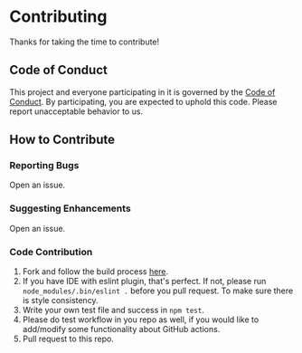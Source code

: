 # Contributing

Thanks for taking the time to contribute!

## Code of Conduct

This project and everyone participating in it is governed by the [Code of Conduct](CODE_OF_CONDUCT.md). By participating, you are expected to uphold this code. Please report unacceptable behavior to us.

## How to Contribute

### Reporting Bugs

Open an issue.

### Suggesting Enhancements

Open an issue.

### Code Contribution

1. Fork and follow the build process [here](README.md#build). 
1. If you have IDE with eslint plugin, that's perfect. If not, please run `node_modules/.bin/eslint .` before you pull request. To make sure there is style consistency.
1. Write your own test file and success in `npm test`.
1. Please do test workflow in you repo as well, if you would like to add/modify some functionality about GitHub actions.
1. Pull request to this repo.
